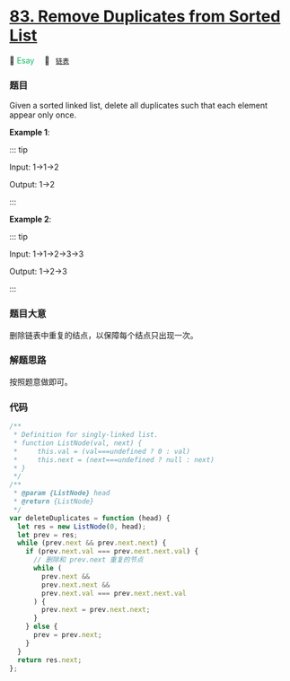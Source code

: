 # [83. Remove Duplicates from Sorted List](https://leetcode.com/problems/remove-duplicates-from-sorted-list/)

:green_apple: <font color=#15bd66>Esay</font>&emsp; 🔖&ensp; [`链表`](../solution/linked-list.md)

### 题目

Given a sorted linked list, delete all duplicates such that each element appear only once.

**Example 1**:

::: tip

Input: 1->1->2

Output: 1->2

:::

**Example 2**:

::: tip

Input: 1->1->2->3->3

Output: 1->2->3

:::

### 题目大意

删除链表中重复的结点，以保障每个结点只出现一次。

### 解题思路

按照题意做即可。

### 代码

```javascript
/**
 * Definition for singly-linked list.
 * function ListNode(val, next) {
 *     this.val = (val===undefined ? 0 : val)
 *     this.next = (next===undefined ? null : next)
 * }
 */
/**
 * @param {ListNode} head
 * @return {ListNode}
 */
var deleteDuplicates = function (head) {
  let res = new ListNode(0, head);
  let prev = res;
  while (prev.next && prev.next.next) {
    if (prev.next.val === prev.next.next.val) {
      // 删除和 prev.next 重复的节点
      while (
        prev.next &&
        prev.next.next &&
        prev.next.val === prev.next.next.val
      ) {
        prev.next = prev.next.next;
      }
    } else {
      prev = prev.next;
    }
  }
  return res.next;
};
```
